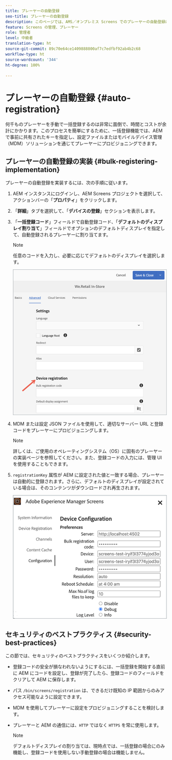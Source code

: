 ```yaml
---
title: プレーヤーの自動登録
seo-title: プレーヤーの自動登録
description: このページでは、AMS／オンプレミス Screens でのプレーヤーの自動登録について説明します。
feature: Screens の管理、プレーヤー
role: 管理者
level: 中級者
translation-type: ht
source-git-commit: 89c70e64ce1409888800af7c7edfbf92ab4b2c68
workflow-type: ht
source-wordcount: '344'
ht-degree: 100%

---
```



# プレーヤーの自動登録 {#auto-registration}

何千ものプレーヤーを手動で一括登録するのは非常に面倒で、時間とコストが余計にかかります。このプロセスを簡単にするために、一括登録機能では、AEM で事前に共有されたキーを指定し、設定ファイルまたはモバイルデバイス管理（MDM）ソリューションを通じてプレーヤーにプロビジョニングできます。

## プレーヤーの自動登録の実装 {#bulk-registering-implementation}

プレーヤーの自動登録を実装するには、次の手順に従います。

1. AEM インスタンスにログインし、AEM Screens プロジェクトを選択して、アクションバーの「**プロパティ**」をクリックします。
1. 「**詳細**」タブを選択して、「**デバイスの登録**」セクションを表示します。

1. 「**一括登録コード**」フィールドで自動登録コード、「**デフォルトのディスプレイ割り当て**」フィールドでオプションのデフォルトディスプレイを指定して、自動登録されるプレーヤーに割り当てます。
   >[!NOTE]
   >任意のコードを入力し、必要に応じてデフォルトのディスプレイを選択します。

   ![画像](/help/user-guide/assets/auto-registration/auto-register1.png)
1. MDM または設定 JSON ファイルを使用して、適切なサーバー URL と登録コードをプレーヤーにプロビジョニングします。

   >[!NOTE]
   >詳しくは、ご使用のオペレーティングシステム（OS）に固有のプレーヤーの実装ページを参照してください。また、登録コードの入力には、管理 UI を使用することもできます。

1. `registrationKey` 属性が AEM に設定された値と一致する場合、プレーヤーは自動的に登録されます。さらに、デフォルトのディスプレイが設定されている場合は、そのコンテンツがダウンロードされ再生されます。

   ![画像](/help/user-guide/assets/auto-registration/auto-register2.png)

## セキュリティのベストプラクティス {#security-best-practices}

この節では、セキュリティのベストプラクティスをいくつか紹介します。

* 登録コードの安全が損なわれないようにするには、一括登録を開始する直前に AEM にコードを設定し、登録が完了したら、登録コードのフィールドをクリアして AEM に保存します。

* パス `/bin/screens/registration` は、できるだけ既知の IP 範囲からのみアクセス可能なように設定できます。

* MDM を使用してプレーヤーに設定をプロビジョニングすることを検討します。

* プレーヤーと AEM の通信には、`HTTP` ではなく `HTTPS` を常に使用します。

   >[!NOTE]
   >デフォルトディスプレイの割り当ては、現時点では、一括登録の場合にのみ機能し、登録コードを使用しない手動登録の場合は機能しません。